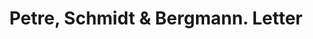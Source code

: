 ---
doi: 10.7916/D8DZ1MGH
date_other: '1920'
date_other_textual: '1920'
form: correspondence
genre:
- Letters (correspondence)
name:
- Petre, Schmidt & Bergmann
object_in_context_url: https://biggert.cul.columbia.edu/items/view/ave_biggert_01439
subject_hierarchical_geographic:
- Philadelphia, Pennsylvania, United States
subject_name:
- Petre, Schmidt & Bergmann
title: Petre, Schmidt & Bergmann. Letter
sort_title: Petre, Schmidt & Bergmann. Letter
call_number: ave_biggert_01439
coordinates:
- 40.00944444444445,-75.13333333333334
pid: ave_biggert_01439
identifiers: ave_biggert_01439
thumbnail: https://derivativo-2.library.columbia.edu/iiif/2/ldpd:344734/full/!256,256/0/native.jpg
permalink: "/items/ave_biggert_01439/"
layout: iiif-image-page
---